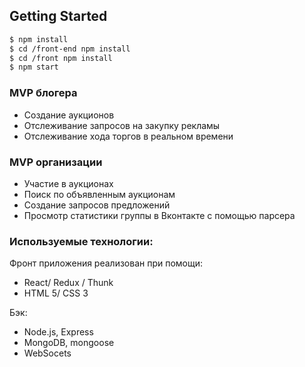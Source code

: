 
## Getting Started
```sh
$ npm install
$ cd /front-end npm install
$ cd /front npm install  
$ npm start
```

### MVP блогера
  + Создание аукционов 
  + Отслеживание запросов на закупку рекламы
  + Отслеживание хода торгов в реальном времени

  
 ### MVP организации
  + Участие в аукционах
  + Поиск по объявленным аукционам
  + Создание запросов предложений
  + Просмотр статистики группы в Вконтакте с помощью парсера

  
### Используемые технологии:
Фронт приложения реализован при помощи:

* React/ Redux / Thunk
* HTML 5/ CSS 3

Бэк:

* Node.js, Express
* MongoDB, mongoose
* WebSocets
